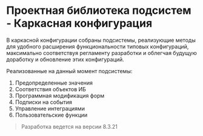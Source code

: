 # Проектная библиотека подсистем - Каркасная конфигурация

В каркасной конфигурации собраны подсистемы, реализующие методы для удобного расширения функциональности типовых конфигураций, максимально соответствуя регламенту разработки и облегчая будущую доработку и обновление этих конфигураций.

Реализованные на данный момент подсистемы:

1. Предопределенные значения
2. Соответствия объектов ИБ
3. Программная модификация форм
4. Подписки на события
5. Управление интеграциями
6. Пользовательские функции

> Разработка ведется на версии 8.3.21
